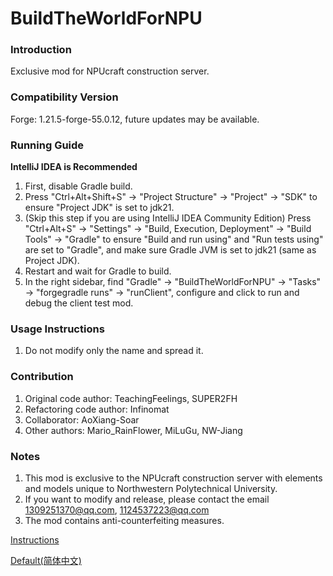 # BuildTheWorldForNPU

### Introduction
Exclusive mod for NPUcraft construction server.

### Compatibility Version
Forge: 1.21.5-forge-55.0.12, future updates may be available.

### Running Guide
**IntelliJ IDEA is Recommended**
1. First, disable Gradle build.
2. Press "Ctrl+Alt+Shift+S" -> "Project Structure" -> "Project" -> "SDK" to ensure "Project JDK" is set to jdk21.
3. (Skip this step if you are using IntelliJ IDEA Community Edition) Press "Ctrl+Alt+S" -> "Settings" -> "Build, Execution, Deployment" -> "Build Tools" -> "Gradle" to ensure "Build and run using" and "Run tests using" are set to "Gradle", and make sure Gradle JVM is set to jdk21 (same as Project JDK).
4. Restart and wait for Gradle to build.
5. In the right sidebar, find "Gradle" -> "BuildTheWorldForNPU" -> "Tasks" -> "forgegradle runs" -> "runClient", configure and click to run and debug the client test mod.

### Usage Instructions

1. Do not modify only the name and spread it.

### Contribution

1. Original code author: TeachingFeelings, SUPER2FH
2. Refactoring code author: Infinomat
3. Collaborator: AoXiang-Soar
4. Other authors: Mario_RainFlower, MiLuGu, NW-Jiang

### Notes

1. This mod is exclusive to the NPUcraft construction server with elements and models unique to Northwestern Polytechnical University.
2. If you want to modify and release, please contact the email 1309251370@qq.com, 1124537223@qq.com
3. The mod contains anti-counterfeiting measures.

[Instructions](Instructions.zh_cn.md)

[Default(简体中文)](README.md)